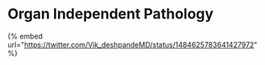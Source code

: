 # Organ Independent Pathology

{% embed url="https://twitter.com/Vik_deshpandeMD/status/1484625783641427972" %}

